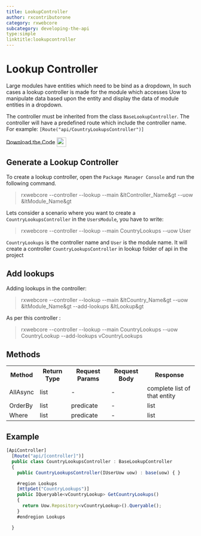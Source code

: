 ```yaml
---
title: LookupController
author: rxcontributorone
category: rxwebcore
subcategory: developing-the-api
type:simple
linktitle:lookupcontroller
---
```

# Lookup Controller

Large modules have entities which need to be bind as a dropdown, In such cases a lookup controller is made for the module which accesses Uow to manipulate data based upon the entity and display the data of module entities in a dropdown.  

The controller must be inherited from the class `BaseLookupController`. The controller will have a predefined route which include the controller name. For example: `[Route("api/CountryLookupsController")]` 

<a role="button" target="_blank" class="git-link-button" href="https://github.com/rxweb/RxWebCore/blob/master/src/Samples/AspNetCore/Documentation%20Examples/HumanResourceApplication/HumanResourceApplication.Api/Controllers/Api/Lookups/Main/CountryLookupsController.cs  "><span style="vertical-align: middle">Download the Code</span><img class="_3-99 img" src="https://scontent.famd5-1.fna.fbcdn.net/v/t39.2365-6/21630666_872184906282544_8997395837269049344_n.png?_nc_cat=106&amp;_nc_ohc=ixvAzbNREvgAX9AAb7C&amp;_nc_ht=scontent.famd5-1.fna&amp;oh=738ee91e1ae8331712186222788828a0&amp;oe=5ED55A8A" height="25" alt="" style="vertical-align:middle;margin-left: 4px;max-width: 654px;"></a>


## Generate a Lookup Controller

To create a lookup controller, open the `Package Manager Console` and run the following command.

> rxwebcore --controller --lookup --main &ltController_Name&gt --uow &ltModule_Name&gt

Lets consider a scenario where you want to create a `CountryLookupsController` in the `UsersModule`, you have to write:

> rxwebcore --controller --lookup --main CountryLookups --uow User

`CountryLookups` is the controller name and `User` is the module name. It will create a controller `CountryLookupsController` in lookup folder of api in the project

## Add lookups 
Adding lookups in the controller:

> rxwebcore --controller --lookup --main &ltCountry_Name&gt --uow &ltModule_Name&gt --add-lookups &ltLookup&gt

As per this controller : 

> rxwebcore --controller --lookup --main CountryLookups --uow CountryLookup --add-lookups vCountryLookups

## Methods

<table class="table table-bordered">
<tr><th>Method</th><th>Return Type</th><th>Request Params</th><th>Request Body</th><th>Response</th></tr>
<tr><td>AllAsync</td><td>list</td><td> - </td><td> - </td><td>complete list of that entity</td></tr>
<tr><td>OrderBy</td><td>list</td><td>predicate</td><td> - </td><td>list</td></tr>
<tr><td>Where</td><td>list</td><td>predicate</td><td> - </td><td>list</td></tr>
</table>

## Example

````js
[ApiController]
  [Route("api/[controller]")]
  public class CountryLookupsController : BaseLookupController
  {
    public CountryLookupsController(IUserUow uow) : base(uow) { }

    #region Lookups
    [HttpGet("CountryLookups")]
    public IQueryable<vCountryLookup> GetCountryLookups()
    {
      return Uow.Repository<vCountryLookup>().Queryable();
    }
    #endregion Lookups

  }

````



